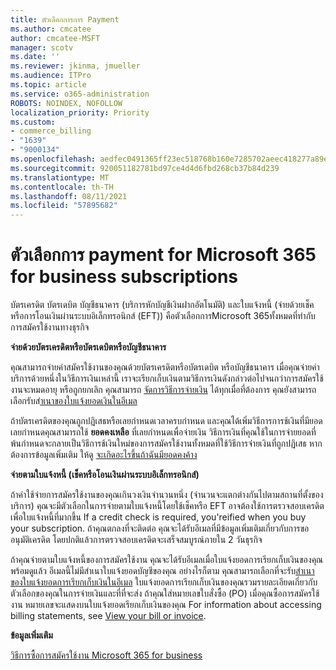 ```yaml
---
title: ตัวเลือกการการ Payment
ms.author: cmcatee
author: cmcatee-MSFT
manager: scotv
ms.date: ''
ms.reviewer: jkinma, jmueller
ms.audience: ITPro
ms.topic: article
ms.service: o365-administration
ROBOTS: NOINDEX, NOFOLLOW
localization_priority: Priority
ms.custom:
- commerce_billing
- "1639"
- "9000134"
ms.openlocfilehash: aedfec0491365ff23ec518768b160e7285702aeec418277a89e8079fb2ac6896
ms.sourcegitcommit: 920051182781bd97ce4d4d6fbd268cb37b84d239
ms.translationtype: MT
ms.contentlocale: th-TH
ms.lasthandoff: 08/11/2021
ms.locfileid: "57895682"
---
```

# <a name="payment-options-for-microsoft-365-for-business-subscriptions"></a>ตัวเลือกการ payment for Microsoft 365 for business subscriptions
  
บัตรเครดิต บัตรเดบิต บัญชีธนาคาร (บริการหักบัญชีเงินฝากอัตโนมัติ) และใบแจ้งหนี้ (จ่ายด้วยเช็คหรือการโอนเงินผ่านระบบอิเล็กทรอนิกส์ (EFT)) คือตัวเลือกการMicrosoft 365ทั้งหมดที่ทํากับการสมัครใช้งานทางธุรกิจ
  
**จ่ายด้วยบัตรเครดิตหรือบัตรเดบิตหรือบัญชีธนาคาร**
  
คุณสามารถจ่ายค่าสมัครใช้งานของคุณด้วยบัตรเครดิตหรือบัตรเดบิต หรือบัญชีธนาคาร เมื่อคุณจ่ายค่าบริการด้วยหนึ่งในวิธีการเงินเหล่านี้ เราจะเรียกเก็บเงินตามวิธีการเงินดังกล่าวต่อไปจนกว่าการสมัครใช้งานจะหมดอายุ หรือถูกยกเลิก คุณสามารถ [จัดการวิธีการจ่ายเงิน](https://docs.microsoft.com/microsoft-365/commerce/billing-and-payments/manage-payment-methods) ได้ทุกเมื่อที่ต้องการ คุณยังสามารถเลือกรับส[ําเนาของใบแจ้งยอดเงินในอีเมล](https://docs.microsoft.com/microsoft-365/commerce/billing-and-payments/view-your-bill-or-invoice#receive-a-copy-of-your-billing-statement-in-email)

ถ้าบัตรเครดิตของคุณถูกปฏิเสธหรือเลยกําหนดเวลาครบกําหนด และคุณได้เพิ่มวิธีการการช้เงินที่มียอดเลยกําหนดคุณสามารถใช้ **ยอดคงเหลือ** ที่เลยกําหนดเพื่อจ่ายเงิน วิธีการเงินที่คุณใช้ในการจ่ายยอดที่พ้นกําหนดจะกลายเป็นวิธีการช้เงินใหม่ของการสมัครใช้งานทั้งหมดที่ใช้วิธีการจ่ายเงินที่ถูกปฏิเสธ หากต้องการข้อมูลเพิ่มเติม ให้ดู [จะเกิดอะไรขึ้นถ้าฉันมียอดคงค้าง](https://docs.microsoft.com/microsoft-365/commerce/billing-and-payments/pay-for-your-subscription#what-if-i-have-an-outstanding-balance)

**จ่ายตามใบแจ้งหนี้ (เช็คหรือโอนเงินผ่านระบบอิเล็กทรอนิกส์)**
  
ถ้าค่าใช้จ่ายการสมัครใช้งานของคุณเกินวงเงินจํานวนหนึ่ง (จํานวนจะแตกต่างกันไปตามสถานที่ตั้งของบริการ) คุณจะมีตัวเลือกในการจ่ายตามใบแจ้งหนี้โดยใช้เช็คหรือ EFT อาจต้องใช้การตรวจสอบเครดิตเพื่อใบแจ้งหนี้ที่มากขึ้น If a credit check is required, you'reified when you buy your subscription. ถ้าคุณตกลงที่จะติดต่อ คุณจะได้รับอีเมลที่มีข้อมูลเพิ่มเติมเกี่ยวกับการขออนุมัติเครดิต โดยปกติแล้วการตรวจสอบเครดิตจะเสร็จสมบูรณ์ภายใน 2 วันธุรกิจ

ถ้าคุณจ่ายตามใบแจ้งหนี้ของการสมัครใช้งาน คุณจะได้รับอีเมลเมื่อใบแจ้งยอดการเรียกเก็บเงินของคุณพร้อมดูแล้ว อีเมลนี้ไม่มีสําเนาใบแจ้งยอดบัญชีของคุณ อย่างไรก็ตาม คุณสามารถเลือกที่จะรับ[สําเนาของใบแจ้งยอดการเรียกเก็บเงินในอีเมล](https://docs.microsoft.com/microsoft-365/commerce/billing-and-payments/view-your-bill-or-invoice#receive-a-copy-of-your-billing-statement-in-email) ใบแจ้งยอดการเรียกเก็บเงินของคุณรวมรายละเอียดเกี่ยวกับตัวเลือกของคุณในการจ่ายเงินและที่ที่จะส่ง ถ้าคุณใส่หมายเลขใบสั่งซื้อ (PO) เมื่อคุณซื้อการสมัครใช้งาน หมายเลขจะแสดงบนใบแจ้งยอดเรียกเก็บเงินของคุณ For information about accessing billing statements, see [View your bill or invoice](https://docs.microsoft.com/microsoft-365/commerce/billing-and-payments/view-your-bill-or-invoice).
  
**ข้อมูลเพิ่มเติม**
  
[วิธีการซื้อการสมัครใช้งาน Microsoft 365 for business](https://docs.microsoft.com/microsoft-365/commerce/billing-and-payments/pay-for-your-subscription)